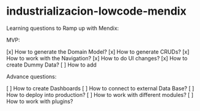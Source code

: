 # industrializacion-lowcode-mendix

Learning questions to Ramp up with Mendix:

MVP:

[x] How to generate the Domain Model?
[x] How to generate CRUDs?
[x] How to work with the Navigation?
[x] How to do UI changes?
[x] How to create Dummy Data?
[ ] How to add

Advance questions:

[ ] How to create Dashboards
[ ] How to connect to external Data Base?
[ ] How to deploy into production?
[ ] How to work with different modules?
[ ] How to work with plugins?
